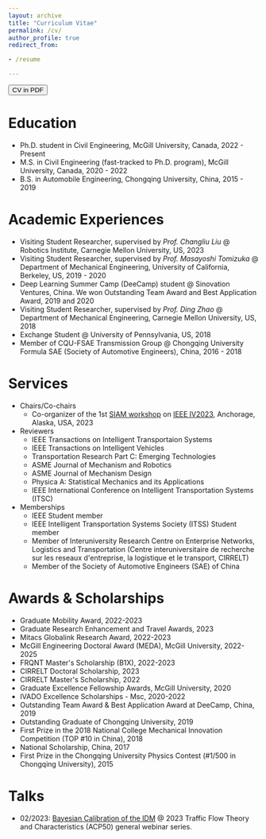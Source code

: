 ```yaml
---
layout: archive
title: "Curriculum Vitae"
permalink: /cv/
author_profile: true
redirect_from:

- /resume

---
```


<button onclick="window.location.href='../files/Resume_Chengyuan.pdf';">CV in PDF</button>

Education
======

* Ph.D. student in Civil Engineering, McGill University, Canada, 2022 - Present
* M.S. in Civil Engineering (fast-tracked to Ph.D. program), McGill University, Canada, 2020 - 2022
* B.S. in Automobile Engineering, Chongqing University, China, 2015 - 2019

Academic Experiences
=====

* Visiting Student Researcher, supervised by *Prof. Changliu Liu* @ Robotics Institute, Carnegie Mellon University, US,
  2023
* Visiting Student Researcher, supervised by *Prof. Masayoshi Tomizuka* @ Department of Mechanical Engineering,
  University of California, Berkeley, US, 2019 - 2020
* Deep Learning Summer Camp (DeeCamp) student @ Sinovation Ventures, China. We won Outstanding Team Award and Best
  Application Award, 2019 and 2020
* Visiting Student Researcher, supervised by *Prof. Ding Zhao* @ Department of Mechanical Engineering, Carnegie Mellon
  University, US, 2018
* Exchange Student @ University of Pennsylvania, US, 2018
* Member of CQU-FSAE Transmission Group @ Chongqing University Formula SAE (Society of Automotive Engineers), China,
  2016 - 2018

Services
======

- Chairs/Co-chairs
    - Co-organizer of the 1st [SIAM workshop](https://interactive-driving.github.io/)
      on [IEEE IV2023](https://2023.ieee-iv.org/), Anchorage, Alaska, USA, 2023
- Reviewers
    - IEEE Transactions on Intelligent Transportaion Systems
    - IEEE Transactions on Intelligent Vehicles
    - Transportation Research Part C: Emerging Technologies
    - ASME Journal of Mechanism and Robotics
    - ASME Journal of Mechanism Design
    - Physica A: Statistical Mechanics and its Applications
    - IEEE International Conference on Intelligent Transportation Systems (ITSC)
- Memberships
    - IEEE Student member
    - IEEE Intelligent Transportation Systems Society (ITSS) Student member
    - Member of Interuniversity Research Centre on Enterprise Networks, Logistics and Transportation (Centre
      interuniversitaire de recherche sur les reseaux d'entreprise, la logistique et le transport, CIRRELT)
    - Member of the Society of Automotive Engineers (SAE) of China

Awards & Scholarships
=====

- Graduate Mobility Award, 2022-2023
- Graduate Research Enhancement and Travel Awards, 2023
- Mitacs Globalink Research Award, 2022-2023
- McGill Engineering Doctoral Award (MEDA), McGill University, 2022-2025
- FRQNT Master's Scholarship (B1X), 2022-2023
- CIRRELT Doctoral Scholarship, 2023
- CIRRELT Master's Scholarship, 2022
- Graduate Excellence Fellowship Awards, McGill University, 2020
- IVADO Excellence Scholarships - Msc, 2020-2022
- Outstanding Team Award \& Best Application Award at DeeCamp, China, 2019
- Outstanding Graduate of Chongqing University, 2019
- First Prize in the 2018 National College Mechanical Innovation Competition (TOP \#10 in China), 2018
- National Scholarship, China, 2017
- First Prize in the Chongqing University Physics Contest (\#1/500 in Chongqing University), 2015

Talks
======

- 02/2023: [Bayesian Calibration of the IDM](../_talks/230217_Chengyuan_Zhang_Flyer.pdf) @ 2023 Traffic Flow Theory and Characteristics (ACP50) general webinar
  series.